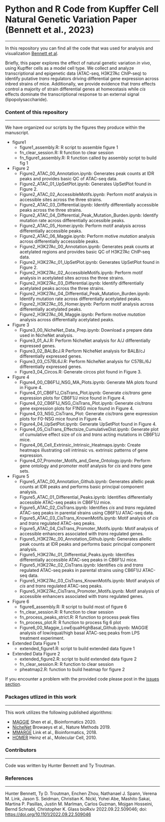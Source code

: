 # Python and R Code from Kupffer Cell Natural Genetic Variation Paper (Bennett et al., 2023)
____
In this repository you can find all the code that was used for analysis and visualization <a href="https://www.biorxiv.org/content/10.1101/2022.09.22.509046v1">Bennett et al</a>.

Briefly, this paper explores the effect of natural genetic variation *in vivo*, using Kupffer cells as a model cell type. We collect and analyze transcriptional and epigenetic data (ATAC-seq, H3K27Ac ChIP-seq) to identify putative *trans* regulators driving differential gene expression across inbred strains of mice. Additionally, we provide evidence that *trans* effects control a majority of strain differential genes at homeostasis while *cis* effects dominate the transcriptional response to an external signal (lipopolysaccharide).

### Content of this repository
____
We have organized our scripts by the figures they produce within the manuscript.
* figure1
    * figure1_assembly.R: R script to assemble figure 1
    * fn_clear_session.R: R function to clear session
    * fn_figure1_assembly.R: R function called by assembly script to build fig 1
* Figure 2
    * Figure2_ATAC_00_Annotation.ipynb: Generates peak counts at IDR peaks and provides basic QC of ATAC-seq data.
    * Figure2_ATAC_01_UpSetPlot.ipynb: Generates UpSetPlot found in Figure 2.
    * Figure2_ATAC_02_AccessibleMotifs.ipynb: Perform motif analysis in accessible sites across the three strains.
    * Figure2_ATAC_03_Differential.ipynb: Identify differentially accessible peaks across the three strains.
    * Figure2_ATAC_04_Differential_Peak_Mutation_Burden.ipynb: Identify mutation rate across differentially accessible peaks.
    * Figure2_ATAC_05_Homer.ipynb: Perform motif analysis across differentially accessible peaks.
    * Figure2_ATAC_06_Maggie.ipynb: Perform motive *mutation* analysis across differentially accesssible peaks.
    * Figure2_H3K27Ac_00_Annotation.ipynb: Generates peak counts at acetylated regions and provides basic QC of H3K27Ac ChIP-seq data.
    * Figure2_H3K27Ac_01_UpSetPlot.ipynb: Generates UpSetPlot found in Figure 2.
    * Figure2_H3K27Ac_02_AccessibleMotifs.ipynb: Perform motif analysis in acetylated sites across the three strains.
    * Figure2_H3K27Ac_03_Differential.ipynb: Identify differentially acetylated peaks across the three strains.
    * Figure2_H3K27Ac_04_Differential_Peak_Mutation_Burden.ipynb: Identify mutation rate across differentially acetylated peaks.
    * Figure2_H3K27Ac_05_Homer.ipynb: Perform motif analysis across differentially acetylated peaks.
    * Figure2_H3K27Ac_06_Maggie.ipynb: Perform motive *mutation* analysis across differentially acetylated peaks.   
* Figure 3
    * Figure3_00_NicheNet_Data_Prep.ipynb: Download a prepare data used in NicheNet analysis.
    * Figure3_01_AJ.R: Perform NicheNet analysis for A/J differentially expressed genes.
    * Figure3_02_BALBcJ.R Perform NicheNet analysis for BALB/cJ differentially expressed genes.
    * Figure3_03_C57BL6J.R: Perform NicheNet analysis for C57BL/6J differentially expressed genes.
    * Figure3_04_Circos.R: Generate circos plot found in Figure 3.
* Figure 4
    * Figure4_00_CB6F1J_NSG_MA_Plots.ipynb: Generate MA plots found in Figure 4.
    * Figure4_01_CB6F1J_CisTrans_Plot.ipynb: Generate *cis*/*trans* gene expression plots for CB6F1/J mice found in Figure 4.
    * Figure4_02_CB6F1J_NSG_CisTrans_Plot.ipynb: Generate *cis*/*trans* gene expression plots for F1NSG mice found in Figure 4.
    * Figure4_03_NSG_CisTrans_Plot: Generate *cis*/*trans* gene expression plots for F0-NSG mice found in Figure 4.
    * Figure4_04_UpSetPlot.ipynb: Generate UpSetPlot found in Figure 4.
    * Figure4_05_CisTrans_Effectsize_CumulativeDist.ipynb: Generate plot of cumulative effect size of *cis* and *trans* acting mutations in CB6F1/J mice.
    * Figure4_06_Cell_Extrinsic_Intrinsic_Heatmaps.ipynb: Create heatmaps illustrating cell intrinsic vs. extrinsic patterns of gene expression.
    * Figure4_07_Promoter_Motifs_and_Gene_Ontology.ipynb: Perform gene ontology and promoter motif analysis for *cis* and *trans* gene sets.
* Figure 5
    * Figure5_ATAC_00_Annotation_Github.ipynb: Generates allellic peak counts at IDR peaks and performs basic principal component analysis.
    * Figure5_ATAC_01_Differential_Peaks.ipynb: Identifies differentially accessible ATAC-seq peaks in CB6F1/J mice.
    * Figure5_ATAC_02_CisTrans.ipynb: Identifies *cis* and *trans* regulated ATAC-seq peaks in parental strains using CB6F1/J ATAC-seq data.
    * Figure5_ATAC_03_CisTrans_KnownMotifs.ipynb: Motif analysis of *cis* and *trans* regulated ATAC-seq peaks.
    * Figure5_ATAC_04_CisTrans_Promoter_Motifs.ipynb: Motif analysis of accessible enhancers associated with *trans* regulated genes.
    * Figure5_H3K27Ac_00_Annotation_Github.ipynb: Generates allellic peak counts at IDR peaks and performs basic principal component analysis.
    * Figure5_H3K27Ac_01_Differential_Peaks.ipynb: Identifies differentially accessible ATAC-seq peaks in CB6F1/J mice.
    * Figure5_H3K27Ac_02_CisTrans.ipynb: Identifies *cis* and *trans* regulated ATAC-seq peaks in parental strains using CB6F1/J ATAC-seq data.
    * Figure5_H3K27Ac_03_CisTrans_KnownMotifs.ipynb: Motif analysis of *cis* and *trans* regulated ATAC-seq peaks.
    * Figure5_H3K27Ac_CisTrans_Promoter_Motifs.ipynb: Motif analysis of accessible enhancers associated with *trans* regulated genes.
* Figure 6
    * figure6_assembly.R: R script to build most of figure 6
    * fn_clear_session.R: R function to clear session
    * fn_process_peaks_strict.R: R function to process peak files
    * fn_process_plot.R: R function to process fig 6 plot
    * Figure6_00_Maggie_LowEqualHighBasal_Github.ipynb: MAGGIE analysis of low/equal/high basal ATAC-seq peaks from LPS treatment experiment.  
* Extended Data Figure 1
    * extended_figure1.R: script to build extended data figure 1
* Extended Data Figure 2
    * extended_figure2.R: script to build extended data figure 2
    * fn_clear_session.R: R function to clear session
    * pheatmap2.R: function to build heatmap for figure 2
    
If you encounter a problem with the provided code please post in the <a href="https://github.com/HunterBennett/KupfferCell_NaturalGeneticVariation/issues">issues section</a>.  

### Packages utlized in this work
____

This work utilizes the following published algorithms:
* <a href="https://github.com/zeyang-shen/maggie">MAGGIE</a> Shen et al., Bioinformatics 2020.
* <a href="https://github.com/saeyslab/nichenetr">NicheNet</a> Browaeys et al., Nature Methods 2019.
* <a href="https://github.com/vlink/marge">MMARGE</a> Link et al., Bioinformatics, 2018.
* <a href="http://homer.ucsd.edu/homer/">HOMER</a> Heinz et al., Molecular Cell, 2010.

### Contributors
___
Code was written by Hunter Bennett and Ty Troutman.

### References
___
Hunter Bennett, Ty D. Troutman, Enchen Zhou, Nathanael J. Spann, Verena M. Link, Jason S. Seidman, Christian K. Nickl, Yohei Abe, Mashito Sakai, Martina P. Pasillas, Justin M. Marlman, Carlos Guzman, Mojgan Hosseini, Bernd Schnabl, Christopher K. Glass
bioRxiv 2022.09.22.509046; doi: https://doi.org/10.1101/2022.09.22.509046

